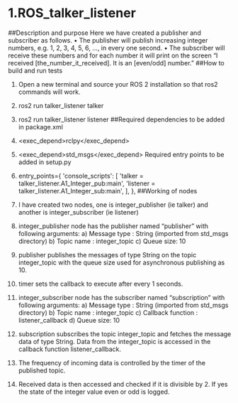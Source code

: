 # 1.ROS_talker_listener
##Description and purpose
Here we have created a publisher and subscriber as follows.
• The publisher will publish increasing integer numbers, e.g. 1, 2, 3, 4, 5, 6, …, in every
one second.
• The subscriber will receive these numbers and for each number it will print on the
screen “I received [the_number_it_received]. It is an [even/odd] number.”
##How to build and run tests
1) Open a new terminal and source your ROS 2 installation so that ros2 commands
will work.
2) ros2 run talker_listener talker
3) ros2 run talker_listener listener
##Required dependencies to be added in package.xml
1) <exec_depend>rclpy</exec_depend>
2) <exec_depend>std_msgs</exec_depend>
Required entry points to be added in setup.py
1) entry_points={
'console_scripts': [
'talker = talker_listener.A1_Integer_pub:main',
'listener = talker_listener.A1_Integer_sub:main',
],
},
##Working of nodes
1) I have created two nodes, one is integer_publisher (ie talker) and another is
integer_subscriber (ie listener)
2) integer_publisher node has the publisher named “publisher” with following
arguments:
a) Message type : String (imported from std_msgs directory)
b) Topic name : integer_topic
c) Queue size: 10
3) publisher publishes the messages of type String on the topic integer_topic with
the queue size used for asynchronous publishing as 10.
4) timer sets the callback to execute after every 1 seconds.
5) integer_subscriber node has the subscriber named “subscription” with following
arguments:
a) Message type : String (imported from std_msgs directory)
b) Topic name : integer_topic
c) Callback function : listener_callback
d) Queue size: 10

6) subscription subscribes the topic integer_topic and fetches the message data of
type String. Data from the integer_topic is accessed in the callback function
listener_callback.
7) The frequency of incoming data is controlled by the timer of the published topic.
8) Received data is then accessed and checked if it is divisible by 2. If yes the state
of the integer value even or odd is logged.
